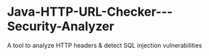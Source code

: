 # Java-HTTP-URL-Checker---Security-Analyzer
 A tool to analyze HTTP headers &amp; detect SQL injection vulnerabilities
